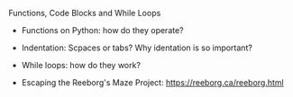 Functions, Code Blocks and While Loops

- Functions on Python: how do they operate?

- Indentation: Scpaces or tabs? Why identation is so important?

- While loops: how do they work?

- Escaping the Reeborg's Maze Project: https://reeborg.ca/reeborg.html